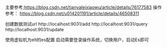 主要参考;https://blog.csdn.net/tianyaleixiaowu/article/details/76177583
操作参考：
https://blog.csdn.net/u014201191/article/details/46508311


创建数据测试url
http://localhost:9031/add
http://localhost:9031/query
http://localhost:9031/update

使用虚拟机为elt的es配置
启动需要登录操作系统，切换用户，启动Es即可
